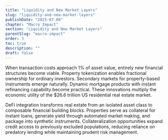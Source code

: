 ```yaml
---
title: "Liquidity and New Market Layers"
slug: "liquidity-and-new-market-layers"
publishDate: "2025-07-08"
chapter: "Macro Impact"
section: "Liquidity and New Market Layers"
parentSlug: "macro-impact"
order: 3
toc: true
description: ""
draft: false
---
```


When transaction costs approach 1% of asset value, entirely new financial structures become viable. Property
tokenization enables fractional ownership for ordinary investors. Secondary markets for property-based instruments
emerge naturally. Dynamic mortgage products with instant refinancing capability become practical. These innovations
multiply the economic utility of the $26.6 trillion US residential real estate market.

DeFi integration transforms real estate from an isolated asset class to composable financial building blocks. Properties
serve as collateral for instant loans, generate yield through automated market making, and package into synthetic
instruments. Collateralization opportunities expand credit access to previously excluded populations, reducing reliance
on predatory lending while maintaining prudent risk management.
